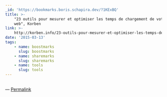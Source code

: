```yaml
---
_id: 'https://bookmarks.boris.schapira.dev/?1KExBQ'
title: >-
    "23 outils pour mesurer et optimiser les temps de chargement de votre site
    web", Korben
link: >-
    http://korben.info/23-outils-pour-mesurer-et-optimiser-les-temps-de-chargement-de-votre-site-web.html
date: '2015-03-13'
tags:
    - name: boostmarks
      slug: boostmarks
    - name: sharemarks
      slug: sharemarks
    - name: tools
      slug: tools
---
```


<br>&#8212;
<a href="https://bookmarks.boris.schapira.dev/?1KExBQ" title="Permalink">Permalink</a>
